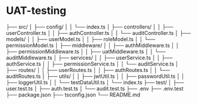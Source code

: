 # UAT-testing

├── src/
│   ├── config/
│   │   └── index.ts
│   ├── controllers/
│   │   ├── userController.ts
│   │   ├── authController.ts
│   │   └── auditController.ts
│   ├── models/
│   │   ├── userModel.ts
│   │   ├── roleModel.ts
│   │   └── permissionModel.ts
│   ├── middleware/
│   │   ├── authMiddleware.ts
│   │   ├── permissionMiddleware.ts
│   │   ├── uatMiddleware.ts
│   │   └── auditMiddleware.ts
│   ├── services/
│   │   ├── userService.ts
│   │   ├── authService.ts
│   │   ├── permissionService.ts
│   │   └── auditService.ts
│   ├── routes/
│   │   ├── userRoutes.ts
│   │   ├── authRoutes.ts
│   │   └── auditRoutes.ts
│   ├── utils/
│   │   ├── jwtUtil.ts
│   │   ├── passwordUtil.ts
│   │   ├── loggerUtil.ts
│   │   └── testDataUtil.ts
│   └── index.ts
├── test/
│   ├── user.test.ts
│   ├── auth.test.ts
│   └── audit.test.ts
├── .env
├── .env.test
├── package.json
├── tsconfig.json
└── README.md
